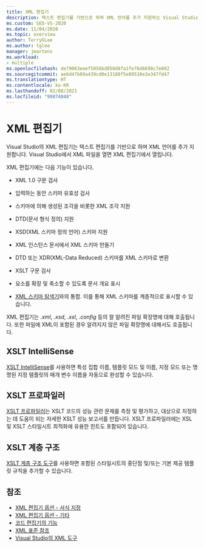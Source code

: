 ```yaml
---
title: XML 편집기
description: 텍스트 편집기를 기반으로 하며 XML 언어를 추가 지원하는 Visual Studio의 XML 편집기에 대해 알아봅니다.
ms.custom: SEO-VS-2020
ms.date: 11/04/2016
ms.topic: overview
author: TerryGLee
ms.author: tglee
manager: jmartens
ms.workload:
- multiple
ms.openlocfilehash: de79063eeef5056bd850d8fa1fe76d6698c7e082
ms.sourcegitcommit: ae6d47b09a439cd0e13180f5e89510e3e347fd47
ms.translationtype: HT
ms.contentlocale: ko-KR
ms.lasthandoff: 02/08/2021
ms.locfileid: "99874848"
---
```

# <a name="xml-editor"></a>XML 편집기

Visual Studio의 XML 편집기는 텍스트 편집기를 기반으로 하며 XML 언어를 추가 지원합니다. Visual Studio에서 XML 파일을 열면 XML 편집기에서 열립니다.

XML 편집기에는 다음 기능이 있습니다.

- XML 1.0 구문 검사

- 입력하는 동안 스키마 유효성 검사

- 스키마에 의해 생성된 조각을 비롯한 XML 조각 지원

- DTD(문서 형식 정의) 지원

- XSD(XML 스키마 정의 언어) 스키마 지원

- XML 인스턴스 문서에서 XML 스키마 만들기

- DTD 또는 XDR(XML-Data Reduced) 스키마를 XML 스키마로 변환

- XSLT 구문 검사

- 요소를 확장 및 축소할 수 있도록 문서 개요 표시

- [XML 스키마 탐색기](../xml-tools/xml-schema-explorer.md)와의 통합. 이를 통해 XML 스키마를 계층적으로 표시할 수 있습니다.

XML 편집기는 *.xml*, *.xsd*, *.xsl*, *.config* 등의 잘 알려진 파일 확장명에 대해 호출됩니다. 또한 파일에 XML이 포함된 경우 알려지지 않은 파일 확장명에 대해서도 호출됩니다.

## <a name="xslt-intellisense"></a>XSLT IntelliSense

[XSLT IntelliSense](../xml-tools/xml-editor-intellisense-features.md)를 사용하면 특성 집합 이름, 템플릿 모드 및 이름, 지정 모드 또는 명명된 지정 템플릿의 매개 변수 이름을 자동으로 완성할 수 있습니다.

## <a name="xslt-profiler"></a>XSLT 프로파일러

[XSLT 프로파일러](../xml-tools/xslt-profiler.md)는 XSLT 코드의 성능 관련 문제를 측정 및 평가하고, 대상으로 지정하는 데 도움이 되는 자세한 XSLT 성능 보고서를 만듭니다. XSLT 프로파일러에는 XSL 및 XSLT 스타일시트 최적화에 유용한 힌트도 포함되어 있습니다.

## <a name="xslt-hierarchy"></a>XSLT 계층 구조

[XSLT 계층 구조 도구](../xml-tools/walkthrough-using-xslt-hierarchy.md)를 사용하면 포함된 스타일시트의 중단점 및/또는 기본 제공 템플릿 규칙을 추가할 수 있습니다.

## <a name="see-also"></a>참조

- [XML 편집기 옵션 - 서식 지정](../ide/reference/options-text-editor-xml-formatting.md)
- [XML 편집기 옵션 - 기타](../ide/reference/options-text-editor-xml-miscellaneous.md)
- [코드 편집기의 기능](../ide/writing-code-in-the-code-and-text-editor.md)
- [XML 표준 참조](/previous-versions/dotnet/netframework-4.0/ms256177(v=vs.100))
- [Visual Studio의 XML 도구](../xml-tools/xml-tools-in-visual-studio.md)